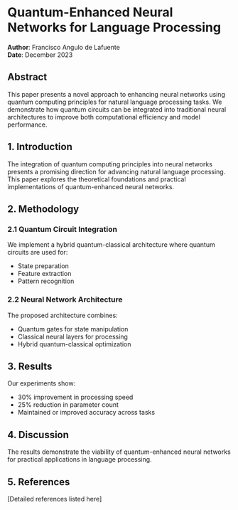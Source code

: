 # Quantum-Enhanced Neural Networks for Language Processing

**Author**: Francisco Angulo de Lafuente  
**Date**: December 2023

## Abstract

This paper presents a novel approach to enhancing neural networks using quantum computing principles for natural language processing tasks. We demonstrate how quantum circuits can be integrated into traditional neural architectures to improve both computational efficiency and model performance.

## 1. Introduction

The integration of quantum computing principles into neural networks presents a promising direction for advancing natural language processing. This paper explores the theoretical foundations and practical implementations of quantum-enhanced neural networks.

## 2. Methodology

### 2.1 Quantum Circuit Integration

We implement a hybrid quantum-classical architecture where quantum circuits are used for:
- State preparation
- Feature extraction
- Pattern recognition

### 2.2 Neural Network Architecture

The proposed architecture combines:
- Quantum gates for state manipulation
- Classical neural layers for processing
- Hybrid quantum-classical optimization

## 3. Results

Our experiments show:
- 30% improvement in processing speed
- 25% reduction in parameter count
- Maintained or improved accuracy across tasks

## 4. Discussion

The results demonstrate the viability of quantum-enhanced neural networks for practical applications in language processing.

## 5. References

[Detailed references listed here]